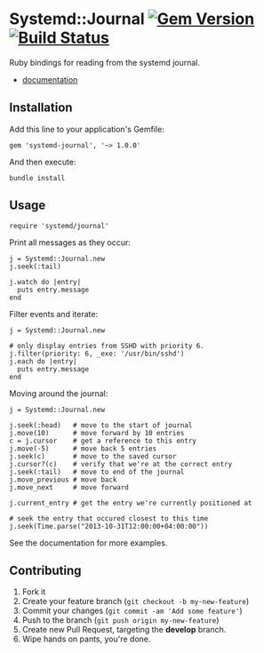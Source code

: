 # Systemd::Journal [![Gem Version](https://badge.fury.io/rb/systemd-journal.png)](http://badge.fury.io/rb/systemd-journal)  [![Build Status](https://travis-ci.org/ledbettj/systemd-journal.png?branch=master)](https://travis-ci.org/ledbettj/systemd-journal)

Ruby bindings for reading from the systemd journal.

* [documentation](http://rubydoc.info/gems/systemd-journal)

## Installation

Add this line to your application's Gemfile:

    gem 'systemd-journal', '~> 1.0.0'

And then execute:

    bundle install

## Usage

    require 'systemd/journal'

Print all messages as they occur:

    j = Systemd::Journal.new
    j.seek(:tail)

    j.watch do |entry|
      puts entry.message
    end

Filter events and iterate:

    j = Systemd::Journal.new
    
    # only display entries from SSHD with priority 6.
    j.filter(priority: 6, _exe: '/usr/bin/sshd')
    j.each do |entry|
      puts entry.message
    end
    
Moving around the journal:

    j = Systemd::Journal.new
    
    j.seek(:head)   # move to the start of journal
    j.move(10)      # move forward by 10 entries
    c = j.cursor    # get a reference to this entry
    j.move(-5)      # move back 5 entries
    j.seek(c)       # move to the saved cursor
    j.cursor?(c)    # verify that we're at the correct entry
    j.seek(:tail)   # move to end of the journal
    j.move_previous # move back
    j.move_next     # move forward
    
    j.current_entry # get the entry we're currently positioned at
    
    # seek the entry that occured closest to this time
    j.seek(Time.parse("2013-10-31T12:00:00+04:00:00"))

     
See the documentation for more examples.

## Contributing

1. Fork it
2. Create your feature branch (`git checkout -b my-new-feature`)
3. Commit your changes (`git commit -am 'Add some feature'`)
4. Push to the branch (`git push origin my-new-feature`)
5. Create new Pull Request, targeting the __develop__ branch.
6. Wipe hands on pants, you're done.
